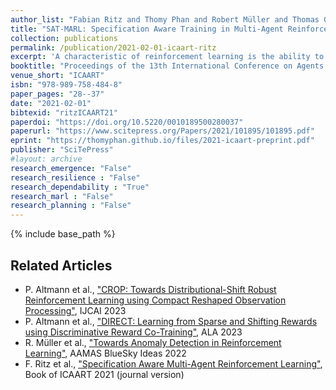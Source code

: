 ```yaml
---
author_list: "Fabian Ritz and Thomy Phan and Robert Müller and Thomas Gabor and Andreas Sedlmeier and Marc Zeller and Jan Wieghardt and Reiner Schmid and Horst Sauer and Cornel Klein and Claudia Linnhoff-Popien"
title: "SAT-MARL: Specification Aware Training in Multi-Agent Reinforcement Learning"
collection: publications
permalink: /publication/2021-02-01-icaart-ritz
excerpt: 'A characteristic of reinforcement learning is the ability to develop unforeseen strategies when solving problems. While such strategies sometimes yield superior performance, they may also result in undesired or even dangerous behavior. In industrial scenarios, a system’s behavior also needs to be predictable and lie within defined ranges. To enable the agents to learn (how) to align with a given specification, this paper proposes to explicitly transfer functional and non-functional requirements into shaped rewards. Experiments are carried out on the smart factory, a multi-agent environment modeling an industrial lot-size-one production facility, with up to eight agents and different multi-agent reinforcement learning algorithms. Results indicate that compliance with functional and non-functional constraints can be achieved by the proposed approach.'
booktitle: "Proceedings of the 13th International Conference on Agents and Artificial Intelligence"
venue_short: "ICAART"
isbn: "978-989-758-484-8"
paper_pages: "28--37"
date: "2021-02-01"
bibtexid: "ritzICAART21"
paperdoi: "https://doi.org/10.5220/0010189500280037"
paperurl: "https://www.scitepress.org/Papers/2021/101895/101895.pdf"
eprint: "https://thomyphan.github.io/files/2021-icaart-preprint.pdf"
publisher: "SciTePress"
#layout: archive
research_emergence: "False"
research_resilience : "False"
research_dependability : "True"
research_marl : "False"
research_planning : "False"
---
```


{% include base_path %}

## Related Articles
- P. Altmann et al., ["CROP: Towards Distributional-Shift Robust Reinforcement Learning using Compact Reshaped Observation Processing"](https://thomyphan.github.io/publication/2023-08-01-ijcai-altmann), IJCAI 2023
- P. Altmann et al., ["DIRECT: Learning from Sparse and Shifting Rewards using Discriminative Reward Co-Training"](https://thomyphan.github.io/publication/2023-05-01-ala-altmann), ALA 2023
- R. Müller et al., ["Towards Anomaly Detection in Reinforcement Learning"](https://thomyphan.github.io/publication/2022-05-01-aamas-mueller), AAMAS BlueSky Ideas 2022
- F. Ritz et al., ["Specification Aware Multi-Agent Reinforcement Learning"](https://thomyphan.github.io/publication/2022-01-01-icaart-ritz), Book of ICAART 2021 (journal version)
